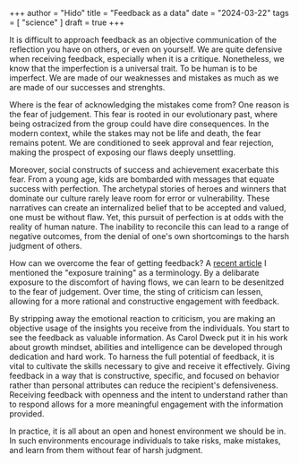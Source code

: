 +++
author = "Hido"
title = "Feedback as a data"
date = "2024-03-22"
tags = [
  "science"
]
draft = true
+++

It is difficult to approach feedback as an objective communication of the reflection you have on others, or even on yourself. We are quite defensive when receiving feedback, especially when it is a critique. Nonetheless, we know that the imperfection is a universal trait. To be human is to be imperfect. We are made of our weaknesses and mistakes as much as we are made of our successes and strenghts. 

Where is the fear of acknowledging the mistakes come from? One reason is the fear of judgement. This fear is rooted in our evolutionary past, where being ostracized from the group could have dire consequences. In the modern context, while the stakes may not be life and death, the fear remains potent. We are conditioned to seek approval and fear rejection, making the prospect of exposing our flaws deeply unsettling.

Moreover, social constructs of success and achievement exacerbate this fear. From a young age, kids are bombarded with messages that equate success with perfection. The archetypal stories of heroes and winners that dominate our culture rarely leave room for error or vulnerability. These narratives can create an internalized belief that to be accepted and valued, one must be without flaw. Yet, this pursuit of perfection is at odds with the reality of human nature. The inability to reconcile this can lead to a range of negative outcomes, from the denial of one's own shortcomings to the harsh judgment of others. 

How can we overcome the fear of getting feedback? A [recent article](https://www.henrikkarlsson.xyz/p/limitatons) I mentioned the "exposure training" as a terminology. By a delibarate exposure to the discomfort of having flows, we can learn to be desenitzed to the fear of judgement. Over time, the sting of criticism can lessen, allowing for a more rational and constructive engagement with feedback.

By stripping away the emotional reaction to criticism, you are making an objective usage of the insights you receive from the individuals. You start to see the feedback as valuable information. As Carol Dweck put it in his work about growth mindset,  abilities and intelligence can be developed through dedication and hard work. To harness the full potential of feedback, it is vital to cultivate the skills necessary to give and receive it effectively. Giving feedback in a way that is constructive, specific, and focused on behavior rather than personal attributes can reduce the recipient's defensiveness. Receiving feedback with openness and the intent to understand rather than to respond allows for a more meaningful engagement with the information provided.

In practice, it is all about an open and honest environment we should be in. In such environments encourage individuals to take risks, make mistakes, and learn from them without fear of harsh judgment.
